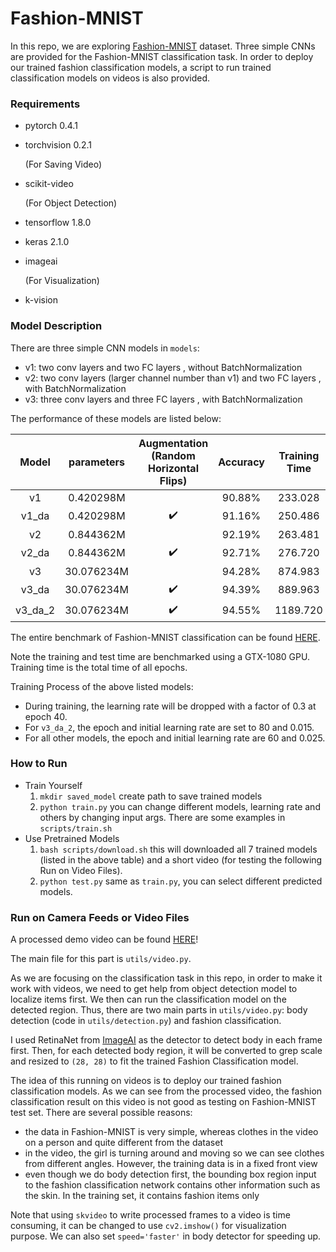 # Fashion-MNIST

In this repo, we are exploring [Fashion-MNIST](https://github.com/zalandoresearch/fashion-mnist) dataset. Three simple CNNs are provided for the Fashion-MNIST classification task. In order to deploy our trained fashion classification models, a script to run trained classification models on videos is also provided. 

### Requirements

- pytorch 0.4.1
- torchvision 0.2.1
  
  (For Saving Video)
- scikit-video
  
  (For Object Detection)
- tensorflow 1.8.0
- keras 2.1.0
- imageai
  
  (For Visualization)
- k-vision



### Model Description

There are three simple CNN models in `models`:

- v1: two conv layers and two FC layers , without BatchNormalization
- v2: two conv layers (larger channel number than v1) and two FC layers , with BatchNormalization
- v3: three conv layers and three FC layers , with BatchNormalization

The performance of these models are listed below:

|  Model  | parameters | Augmentation (Random Horizontal Flips) | Accuracy | Training Time | Test Time |
| :-----: | :--------: | :------------------------------------: | :------: | :-----------: | :-------: |
|   v1    | 0.420298M  |                                        |  90.88%  |    233.028    |   0.556   |
|  v1_da  | 0.420298M  |           :heavy_check_mark:           |  91.16%  |    250.486    |   0.581   |
|   v2    | 0.844362M  |                                        |  92.19%  |    263.481    |   0.600   |
|  v2_da  | 0.844362M  |           :heavy_check_mark:           |  92.71%  |    276.720    |   0.594   |
|   v3    | 30.076234M |                                        |  94.28%  |    874.983    |   1.179   |
|  v3_da  | 30.076234M |           :heavy_check_mark:           |  94.39%  |    889.963    |   1.215   |
| v3_da_2 | 30.076234M |           :heavy_check_mark:           |  94.55%  |   1189.720    |   1.223   |

The entire benchmark of Fashion-MNIST classification can be found [HERE](<https://github.com/zalandoresearch/fashion-mnist#benchmark>).

Note the training and test time are benchmarked using a GTX-1080 GPU. Training time is the total time of all epochs.



Training Process of the above listed models:

- During training, the learning rate will be dropped with a factor of 0.3 at epoch 40.
- For `v3_da_2`, the epoch and initial learning rate are set to 80 and 0.015.
- For all other models, the epoch and initial learning rate are 60 and 0.025.



### How to Run

- Train Yourself
  1. `mkdir saved_model`  create path to save trained models
  2. `python train.py`  you can change different models, learning rate and others by changing input args. There are some examples in `scripts/train.sh`
- Use Pretrained Models
  1. `bash scripts/download.sh` this will downloaded all 7 trained models (listed in the above table) and a short video (for testing the following Run on Video Files).
  2. `python test.py`  same as `train.py`, you can select different predicted models.



### Run on Camera Feeds or Video Files

A processed demo video can be found [HERE](https://dataset-uni.s3-ap-southeast-2.amazonaws.com/fashion_processed.mp4)!

The main file for this part is `utils/video.py`.

As we are focusing on the classification task in this repo, in order to make it work with videos, we need to get help from object detection model to localize items first. We then can run the classification model on the detected region. Thus, there are two main parts in `utils/video.py`: body detection (code in `utils/detection.py`) and fashion classification.

I used RetinaNet from [ImageAI](<https://github.com/OlafenwaMoses/ImageAI>) as the detector to detect body in each frame first. Then, for each detected body region, it will be converted to grep scale and resized to `(28, 28)` to fit the trained Fashion Classification model. 

The idea of this running on videos is to deploy our trained fashion classification models. As we can see from the processed video, the fashion classification result on this video is not good as testing on Fashion-MNIST test set. There are several possible reasons:

- the data in Fashion-MNIST is very simple, whereas clothes in the video on a person and quite different from the dataset
- in the video, the girl is turning around and moving so we can see clothes from different angles. However, the training data is in a fixed front view
- even though we do body detection first, the bounding box region input to the fashion classification network contains other information such as the skin. In the training set, it contains fashion items only 



Note that using `skvideo` to write processed frames to a video is time consuming, it can be changed to use `cv2.imshow()` for visualization purpose. We can also set `speed='faster'` in body detector for speeding up.

